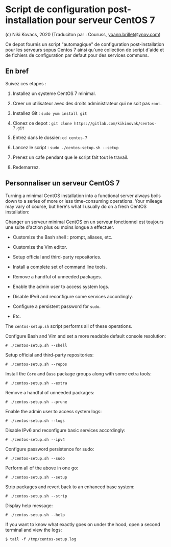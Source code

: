 # Script de configuration post-installation pour serveur CentOS 7

(c) Niki Kovacs, 2020
(Traduciton par : Couruss, yoann.brillet@ynov.com)

Ce depot fournis un script "automagique" de configuration post-installation pour les serveurs sopus Centos 7 ainsi qu'une collection de script d'aide et de fichiers de configuration par defaut pour des services communs. 

## En bref

Suivez ces etapes :

  1. Installez un systeme CentOS 7 minimal.

  2. Creer un utilisateur avec des droits administrateur qui ne soit pas `root`.

  3. Installez Git : `sudo yum install git` 

  4. Clonez ce depot : `git clone https://gitlab.com/kikinovak/centos-7.git`

  5. Entrez dans le dossier: `cd centos-7`

  6. Lancez le script : `sudo ./centos-setup.sh --setup`

  7. Prenez un cafe pendant que le script fait tout le travail.

  8. Redemarrez.


## Personnaliser un serveur CentOS 7

Turning a minimal CentOS installation into a functional server always boils
down to a series of more or less time-consuming operations. Your mileage may
vary of course, but here's what I usually do on a fresh CentOS installation:

Changer un serveur minimal CentOS en un serveur fonctionnel est toujours une suite d'action plus ou moins longue a effectuer. 

  * Customize the Bash shell : prompt, aliases, etc.

  * Customize the Vim editor.

  * Setup official and third-party repositories.

  * Install a complete set of command line tools.

  * Remove a handful of unneeded packages.

  * Enable the admin user to access system logs.

  * Disable IPv6 and reconfigure some services accordingly.
  
  * Configure a persistent password for `sudo`.

  * Etc.

The `centos-setup.sh` script performs all of these operations.

Configure Bash and Vim and set a more readable default console resolution:

```
# ./centos-setup.sh --shell
```

Setup official and third-party repositories:

```
# ./centos-setup.sh --repos
```

Install the `Core` and `Base` package groups along with some extra tools:

```
# ./centos-setup.sh --extra
```

Remove a handful of unneeded packages:

```
# ./centos-setup.sh --prune
```

Enable the admin user to access system logs:

```
# ./centos-setup.sh --logs
```

Disable IPv6 and reconfigure basic services accordingly:

```
# ./centos-setup.sh --ipv4
```

Configure password persistence for sudo:

```
# ./centos-setup.sh --sudo
```

Perform all of the above in one go:

```
# ./centos-setup.sh --setup
```

Strip packages and revert back to an enhanced base system:

```
# ./centos-setup.sh --strip
```

Display help message:

```
# ./centos-setup.sh --help
```

If you want to know what exactly goes on under the hood, open a second terminal
and view the logs:

```
$ tail -f /tmp/centos-setup.log
```

